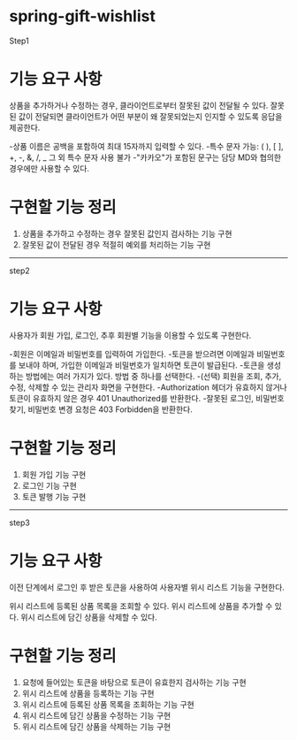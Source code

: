 # spring-gift-wishlist
 
Step1
# 기능 요구 사항
상품을 추가하거나 수정하는 경우, 클라이언트로부터 잘못된 값이 전달될 수 있다. 
잘못된 값이 전달되면 클라이언트가 어떤 부분이 왜 잘못되었는지 인지할 수 있도록 응답을 제공한다.

-상품 이름은 공백을 포함하여 최대 15자까지 입력할 수 있다.
-특수 문자
    가능: ( ), [ ], +, -, &, /, _
    그 외 특수 문자 사용 불가
-"카카오"가 포함된 문구는 담당 MD와 협의한 경우에만 사용할 수 있다.

# 구현할 기능 정리
1. 상품을 추가하고 수정하는 경우 잘못된 값인지 검사하는 기능 구현
2. 잘못된 값이 전달된 경우 적절히 예외를 처리하는 기능 구현


-----------------------------------------------------------

step2
# 기능 요구 사항

사용자가 회원 가입, 로그인, 추후 회원별 기능을 이용할 수 있도록 구현한다.

-회원은 이메일과 비밀번호를 입력하여 가입한다.
-토큰을 받으려면 이메일과 비밀번호를 보내야 하며, 가입한 이메일과 비밀번호가 일치하면 토큰이 발급된다.
-토큰을 생성하는 방법에는 여러 가지가 있다. 방법 중 하나를 선택한다.
-(선택) 회원을 조회, 추가, 수정, 삭제할 수 있는 관리자 화면을 구현한다.
-Authorization 헤더가 유효하지 않거나 토큰이 유효하지 않은 경우 401 Unauthorized를 반환한다.
-잘못된 로그인, 비밀번호 찾기, 비밀번호 변경 요청은 403 Forbidden을 반환한다.
# 구현할 기능 정리
1. 회원 가입 기능 구현
2. 로그인 기능 구현
3. 토큰 발행 기능 구현


-----------------------------------------------------------
step3
# 기능 요구 사항

이전 단계에서 로그인 후 받은 토큰을 사용하여 사용자별 위시 리스트 기능을 구현한다.

위시 리스트에 등록된 상품 목록을 조회할 수 있다.
위시 리스트에 상품을 추가할 수 있다.
위시 리스트에 담긴 상품을 삭제할 수 있다.

# 구현할 기능 정리
1. 요청에 들어있는 토큰을 바탕으로 토큰이 유효한지 검사하는 기능 구현
2. 위시 리스트에 상품을 등록하는 기능 구현
3. 위시 리스트에 등록된 상품 목록을 조회하는 기능 구현
4. 위시 리스트에 담긴 상품을 수정하는 기능 구현
5. 위시 리스트에 담긴 상품을 삭제하는 기능 구현

